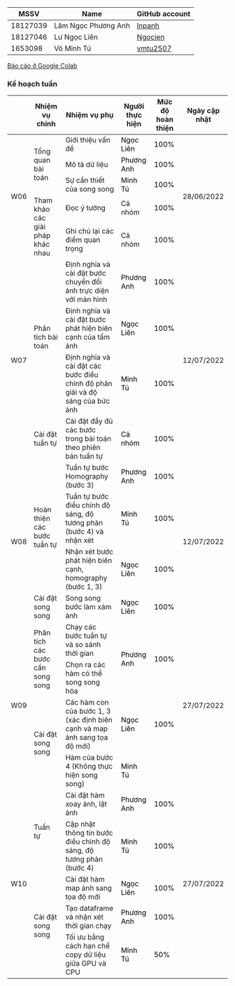 | MSSV | Name |  GitHub account | 
| -------- | -------- | -------- | 
| 18127039   | Lâm Ngọc Phương Anh     | [lnpanh](https://github.com/lnpanh) | 
| 18127046   | Lư Ngọc Liên     |  [Ngocien](https://github.com/Ngocien) |
| 1653098   |   Võ Minh Tú | [vmtu2507](https://github.com/vmtu2507) | 


[Báo cáo ở Google Colab](https://colab.research.google.com/github/lnpanh/CSC14116/blob/main/Report.ipynb)

### Kế hoạch tuần

<table class="tg">
<thead>
  <tr>
    <th class="tg-0pky"></th>
    <th class="tg-rk9a">Nhiệm vụ chính</th>
    <th class="tg-rk9a">Nhiệm vụ phụ</th>
    <th class="tg-rk9a">Người thực hiện</th>
    <th class="tg-rk9a">Mức độ hoàn thiện</th>
    <th class="tg-rk9a">Ngày cập nhật</th>
  </tr>
</thead>
<tbody>
  <tr>
    <td class="tg-9hil" rowspan="5">W06</td>
    <td class="tg-9wq8" rowspan="3">Tổng quan bài toán</td>
    <td class="tg-0pky">Giới thiệu vấn đề</td>
    <td class="tg-kgv7"><span style="color:#000">Ngọc Liên</span></td>
    <td class="tg-kgv7"><span style="color:#000">100%</span></td>
    <td class="tg-9hil" rowspan="5">28/06/2022</td>
  </tr>
  <tr>
    <td class="tg-0pky">Mô tả dữ liệu</td>
    <td class="tg-kgv7"><span style="color:#000">Phương Anh</span></td>
     <td class="tg-kgv7"><span style="color:#000">100%</span></td>
  </tr>
  <tr>
    <td class="tg-0pky">Sự cần thiết của song song</td>
    <td class="tg-kgv7"><span style="color:#000">Minh Tú</span></td>
     <td class="tg-kgv7"><span style="color:#000">100%</span></td>
  </tr>
  <tr>
    <td class="tg-9wq8" rowspan="2">Tham khảo các giải pháp khác nhau</td>
    <td class="tg-0pky">Đọc ý tưởng</td>
    <td class="tg-0pky">Cả nhóm</td>
     <td class="tg-kgv7"><span style="color:#000">100%</span></td>
  </tr>
  <tr>
    <td class="tg-0pky">Ghi chú lại các điểm quan trọng</td>
    <td class="tg-0pky">Cả nhóm</td>
     <td class="tg-kgv7"><span style="color:#000">100%</span></td>
  </tr>
  
  <tr>
    <td class="tg-c3ow" rowspan="4">W07</td>
    <td class="tg-c3ow" rowspan="3">Phân tích bài toán </td>
    <td class="tg-0pky">Định nghĩa và cài đặt bước chuyển đổi ảnh trực diện với màn hình</td>
    <td class="tg-kgv7"><span style="color:#000">Phương Anh</span></td>
    <td class="tg-kgv7"><span style="color:#000">100%</span></td>
    <td class="tg-9hil" rowspan="4">12/07/2022</td>
  </tr>
  <tr>
    <td class="tg-0pky">Định nghĩa và cài đặt bước phát hiện biên cạnh của tấm ảnh</td>
    <td class="tg-kgv7"><span style="color:#000">Ngọc Liên</span></td>
    <td class="tg-kgv7"><span style="color:#000">100%</span></td>
  </tr>
  <tr>
    <td class="tg-0pky">Định nghĩa và cài đặt các bước điều chỉnh độ phân giải và độ sáng của bức ảnh</td>
    <td class="tg-kgv7"><span style="color:#000">Minh Tú</span></td>
    <td class="tg-kgv7"><span style="color:#000">100%</span></td>
  </tr>
  <tr>
    <td class="tg-c3ow" rowspan="1">Cài đặt tuần tự</td>
    <td class="tg-0pky">Cài đặt đầy đủ các bước trong bài toán theo phiên bản tuần tự</td>
    <td class="tg-kgv7"><span style="color:#000">Cả nhóm</span></td>
    <td class="tg-kgv7"><span style="color:#000">100%</span></td>
  </tr>
  
  <tr>
    <td class="tg-c3ow" rowspan="4">W08</td>
    <td class="tg-c3ow" rowspan="3"> Hoàn thiện các bước tuần tự </td>
    <td class="tg-0pky">Tuần tự bước Homography (bước 3)</td>
    <td class="tg-kgv7"><span style="color:#000">Phương Anh</span></td>
    <td class="tg-kgv7"><span style="color:#000">100%</span></td>
    <td class="tg-9hil" rowspan="4">12/07/2022</td>
  </tr>
  <tr>
    <td class="tg-0pky">Tuần tự bước điều chỉnh độ sáng, độ tương phản (bước 4) và nhận xét</td>
    <td class="tg-kgv7"><span style="color:#000">Minh Tú</span></td>
    <td class="tg-kgv7"><span style="color:#000">100%</span></td>
  </tr>
  <tr>
    <td class="tg-0pky">Nhận xét bước phát hiện biên cạnh, homography (bước 1, 3)</td>
    <td class="tg-kgv7"><span style="color:#000">Ngọc Liên</span></td>
    <td class="tg-kgv7"><span style="color:#000">100%</span></td>
  </tr>
  <tr>
    <td class="tg-c3ow" rowspan="1">Cài đặt song song</td>
    <td class="tg-0pky">Song song bước làm xám ảnh</td>
    <td class="tg-kgv7"><span style="color:#000">Ngọc Liên</span></td>
    <td class="tg-kgv7"><span style="color:#000">100%</span></td>
  </tr>
  
  <tr>
    <td class="tg-c3ow" rowspan="4">W09</td>
    <td class="tg-c3ow" rowspan="2">Phân tích các bước cần song song </td>
    <td class="tg-0pky">Chạy các bước tuần tự và so sánh thời gian </td>
    <td class="tg-kgv7" rowspan="2"><span style="color:#000">Phương Anh</span></td>
    <td class="tg-kgv7" rowspan="2"><span style="color:#000">100%</span></td>
    <td class="tg-9hil" rowspan="4">27/07/2022</td>
  </tr>
  <tr>
    <td class="tg-0pky">Chọn ra các hàm có thể song song hóa</td>
  </tr>
  <tr>
    <td class="tg-c3ow" rowspan="2">Cài đặt song song</td>
    <td class="tg-0pky">Các hàm con của bước 1, 3 (xác định biên cạnh và map ảnh sang tọa độ mới)</td>
    <td class="tg-kgv7"><span style="color:#000">Ngọc Liên</span></td>
    <td class="tg-kgv7"><span style="color:#000">100%</span></td>
  </tr>
  <tr>
    <td class="tg-0pky">Hàm của bước 4 (Không thực hiện song song)</td>
    <td class="tg-kgv7"><span style="color:#000">Minh Tú</span></td>
    <td class="tg-kgv7"><span style="color:#000"></span></td>
  </tr>
  
  <tr>
    <td class="tg-c3ow" rowspan="5">W10</td>
    <td class="tg-c3ow" rowspan="2">Tuần tự </td>
    <td class="tg-0pky">Cài đặt hàm xoay ảnh, lật ảnh</td>
    <td class="tg-kgv7"><span style="color:#000">Phương Anh</span></td>
    <td class="tg-kgv7"><span style="color:#000">100%</span></td>
    <td class="tg-9hil" rowspan="5">27/07/2022</td>
  </tr>
  <tr>
    <td class="tg-0pky">Cập nhật thông tin bước điều chỉnh độ sáng, độ tương phản (bước 4)</td>
    <td class="tg-kgv7"><span style="color:#000">Minh Tú</span></td>
    <td class="tg-kgv7"><span style="color:#000">100%</span></td>
  </tr>
  <tr>
    <td class="tg-c3ow" rowspan="3">Cài đặt song song</td>
    <td class="tg-0pky">Cài đặt hàm map ảnh sang tọa độ mới</td>
    <td class="tg-kgv7"><span style="color:#000">Ngọc Liên</span></td>
    <td class="tg-kgv7"><span style="color:#000">100%</span></td>
  </tr>
  <tr>
    <td class="tg-0pky">Tạo dataframe và nhận xét thời gian chạy</td>
    <td class="tg-kgv7"><span style="color:#000">Phương Anh</span></td>
    <td class="tg-kgv7"><span style="color:#000">100%</span></td>
  </tr>
  <tr>
    <td class="tg-0pky">Tối ưu bằng cách hạn chế copy dữ liệu giữa GPU và CPU</td>
    <td class="tg-kgv7"><span style="color:#000">Minh Tú</span></td>
    <td class="tg-kgv7"><span style="color:#000">50%</span></td>
  </tr>
 
 
</tbody>
</table>
